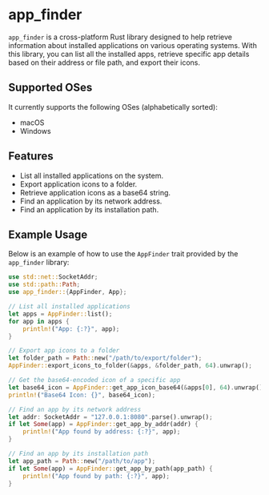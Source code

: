 # app_finder

`app_finder` is a cross-platform Rust library designed to help retrieve information about installed applications on various operating systems. With this library, you can list all the installed apps, retrieve specific app details based on their address or file path, and export their icons.

## Supported OSes

It currently supports the following OSes (alphabetically sorted):

- macOS
- Windows

## Features

- List all installed applications on the system.
- Export application icons to a folder.
- Retrieve application icons as a base64 string.
- Find an application by its network address.
- Find an application by its installation path.

## Example Usage

Below is an example of how to use the `AppFinder` trait provided by the `app_finder` library:

```rust
use std::net::SocketAddr;
use std::path::Path;
use app_finder::{AppFinder, App};

// List all installed applications
let apps = AppFinder::list();
for app in apps {
    println!("App: {:?}", app);
}

// Export app icons to a folder
let folder_path = Path::new("/path/to/export/folder");
AppFinder::export_icons_to_folder(&apps, &folder_path, 64).unwrap();

// Get the base64-encoded icon of a specific app
let base64_icon = AppFinder::get_app_icon_base64(&apps[0], 64).unwrap();
println!("Base64 Icon: {}", base64_icon);

// Find an app by its network address
let addr: SocketAddr = "127.0.0.1:8080".parse().unwrap();
if let Some(app) = AppFinder::get_app_by_addr(addr) {
    println!("App found by address: {:?}", app);
}

// Find an app by its installation path
let app_path = Path::new("/path/to/app");
if let Some(app) = AppFinder::get_app_by_path(app_path) {
    println!("App found by path: {:?}", app);
}
```
